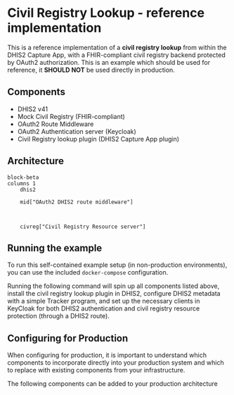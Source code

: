 # Civil Registry Lookup - reference implementation

This is a reference implementation of a **civil registry lookup** from within the DHIS2 Capture App, with a FHIR-compliant civil registry backend protected by OAuth2 authorization.  This is an example which should be used for reference, it **SHOULD NOT** be used directly in production.

## Components

* DHIS2 v41
* Mock Civil Registry (FHIR-compliant)
* OAuth2 Route Middleware
* OAuth2 Authentication server (Keycloak)
* Civil Registry lookup plugin (DHIS2 Capture App plugin)

## Architecture

```mermaid
block-beta
columns 1
    dhis2

    mid["OAuth2 DHIS2 route middleware"]



    civreg["Civil Registry Resource server"]
```

## Running the example

To run this self-contained example setup (in non-production environments), you can use the included `docker-compose` configuration.

Running the following command will spin up all components listed above, install the civil registry lookup plugin in DHIS2, configure DHIS2 metadata with a simple Tracker program, and set up the necessary clients in KeyCloak for both DHIS2 authentication and civil registry resource protection (through a DHIS2 route).

## Configuring for Production

When configuring for production, it is important to understand which components to incorporate directly into your production system and which to replace with existing components from your infrastructure.

The following components can be added to your production architecture 
